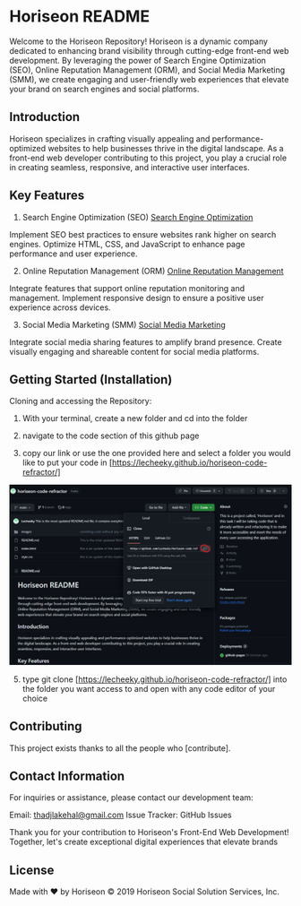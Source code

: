 # Horiseon README

Welcome to the Horiseon Repository! Horiseon is a dynamic company dedicated to enhancing brand visibility through cutting-edge front-end web development. By leveraging the power of Search Engine Optimization (SEO), Online Reputation Management (ORM), and Social Media Marketing (SMM), we create engaging and user-friendly web experiences that elevate your brand on search engines and social platforms.

## Introduction
Horiseon specializes in crafting visually appealing and performance-optimized websites to help businesses thrive in the digital landscape. As a front-end web developer contributing to this project, you play a crucial role in creating seamless, responsive, and interactive user interfaces.

## Key Features 

1. Search Engine Optimization (SEO) <a href="#search-engine-optimization">Search Engine Optimization</a>

Implement SEO best practices to ensure websites rank higher on search engines.
Optimize HTML, CSS, and JavaScript to enhance page performance and user experience.

2. Online Reputation Management (ORM) <a href="#online-reputation-management">Online Reputation Management</a>

Integrate features that support online reputation monitoring and management.
Implement responsive design to ensure a positive user experience across devices.

3. Social Media Marketing (SMM) <a href="#social-media-marketing">Social Media Marketing</a>

Integrate social media sharing features to amplify brand presence.
Create visually engaging and shareable content for social media platforms.

## Getting Started (Installation)

Cloning and accessing the Repository:

1. With your terminal, create a new folder and cd into the folder

2. navigate to the code section of this github page

3. copy our link or use the one provided here and select a folder you would like to put your code in
[https://lecheeky.github.io/horiseon-code-refractor/]

![image showing how to clone horiseon](images/git-cloning-horiseon.png)

5. type git clone [https://lecheeky.github.io/horiseon-code-refractor/] into the folder you want access to and
open with any code editor of your choice

## Contributing

This project exists thanks to all the people who [contribute].


## Contact Information

For inquiries or assistance, please contact our development team:

Email: thadjlakehal@gmail.com
Issue Tracker: GitHub Issues

Thank you for your contribution to Horiseon's Front-End Web Development! Together, let's create exceptional digital experiences that elevate brands

## License

Made with ❤️️ by Horiseon © 2019 Horiseon Social Solution Services, Inc.
